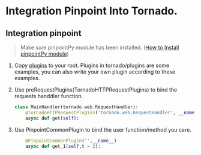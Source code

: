 ﻿# Integration Pinpoint Into Tornado.


## Integration pinpoint

> Make sure pinpointPy module has been installed. ([How to Install pinpointPy module](../../../DOC/PY/Readme.md))
1. Copy [plugins](tornado/plugins) to your root. Plugins in tornado/plugins are some examples, you can also write your own plugin according to these examples.

2. Use preRequestPlugins(TornadoHTTPRequestPlugins) to bind the requests handdler function.
    ```python
    class MainHandler(tornado.web.RequestHandler):
        @TornadoHTTPRequestPlugins('tornado.web.RequestHandler', __name__)
        async def get(self):
    ```

3. Use PinpointCommonPlugin to bind the user function/method you care.
    ```python
        @PinpointCommonPlugin('',__name__)
        async def get_1(self,t = 2):
    ```

